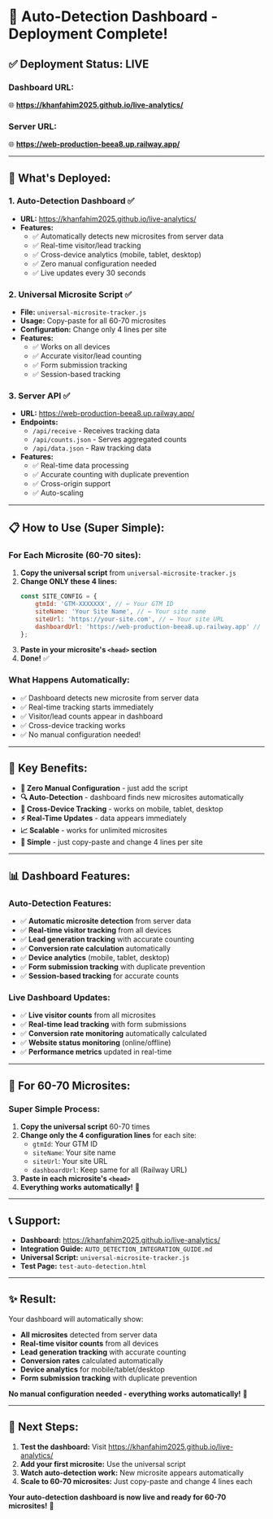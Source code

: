 # 🚀 Auto-Detection Dashboard - Deployment Complete!

## ✅ **Deployment Status: LIVE**

### **Dashboard URL:**
🌐 **https://khanfahim2025.github.io/live-analytics/**

### **Server URL:**
🌐 **https://web-production-beea8.up.railway.app/**

---

## 🎯 **What's Deployed:**

### **1. Auto-Detection Dashboard** ✅
- **URL:** https://khanfahim2025.github.io/live-analytics/
- **Features:**
  - ✅ Automatically detects new microsites from server data
  - ✅ Real-time visitor/lead tracking
  - ✅ Cross-device analytics (mobile, tablet, desktop)
  - ✅ Zero manual configuration needed
  - ✅ Live updates every 30 seconds

### **2. Universal Microsite Script** ✅
- **File:** `universal-microsite-tracker.js`
- **Usage:** Copy-paste for all 60-70 microsites
- **Configuration:** Change only 4 lines per site
- **Features:**
  - ✅ Works on all devices
  - ✅ Accurate visitor/lead counting
  - ✅ Form submission tracking
  - ✅ Session-based tracking

### **3. Server API** ✅
- **URL:** https://web-production-beea8.up.railway.app/
- **Endpoints:**
  - `/api/receive` - Receives tracking data
  - `/api/counts.json` - Serves aggregated counts
  - `/api/data.json` - Raw tracking data
- **Features:**
  - ✅ Real-time data processing
  - ✅ Accurate counting with duplicate prevention
  - ✅ Cross-origin support
  - ✅ Auto-scaling

---

## 📋 **How to Use (Super Simple):**

### **For Each Microsite (60-70 sites):**

1. **Copy the universal script** from `universal-microsite-tracker.js`
2. **Change ONLY these 4 lines:**
   ```javascript
   const SITE_CONFIG = {
       gtmId: 'GTM-XXXXXXX', // ← Your GTM ID
       siteName: 'Your Site Name', // ← Your site name
       siteUrl: 'https://your-site.com', // ← Your site URL
       dashboardUrl: 'https://web-production-beea8.up.railway.app' // ← Keep same
   };
   ```
3. **Paste in your microsite's `<head>` section**
4. **Done!** ✅

### **What Happens Automatically:**
- ✅ Dashboard detects new microsite from server data
- ✅ Real-time tracking starts immediately
- ✅ Visitor/lead counts appear in dashboard
- ✅ Cross-device tracking works
- ✅ No manual configuration needed!

---

## 🎉 **Key Benefits:**

- **🚀 Zero Manual Configuration** - just add the script
- **🔍 Auto-Detection** - dashboard finds new microsites automatically
- **📱 Cross-Device Tracking** - works on mobile, tablet, desktop
- **⚡ Real-Time Updates** - data appears immediately
- **📈 Scalable** - works for unlimited microsites
- **🎯 Simple** - just copy-paste and change 4 lines per site

---

## 📊 **Dashboard Features:**

### **Auto-Detection Features:**
- ✅ **Automatic microsite detection** from server data
- ✅ **Real-time visitor tracking** from all devices
- ✅ **Lead generation tracking** with accurate counting
- ✅ **Conversion rate calculation** automatically
- ✅ **Device analytics** (mobile, tablet, desktop)
- ✅ **Form submission tracking** with duplicate prevention
- ✅ **Session-based tracking** for accurate counts

### **Live Dashboard Updates:**
- ✅ **Live visitor counts** from all microsites
- ✅ **Real-time lead tracking** with form submissions
- ✅ **Conversion rate monitoring** automatically calculated
- ✅ **Website status monitoring** (online/offline)
- ✅ **Performance metrics** updated in real-time

---

## 🔧 **For 60-70 Microsites:**

### **Super Simple Process:**

1. **Copy the universal script** 60-70 times
2. **Change only the 4 configuration lines** for each site:
   - `gtmId`: Your GTM ID
   - `siteName`: Your site name
   - `siteUrl`: Your site URL
   - `dashboardUrl`: Keep same for all (Railway URL)
3. **Paste in each microsite's `<head>`**
4. **Everything works automatically!** 🎉

---

## 📞 **Support:**

- **Dashboard:** https://khanfahim2025.github.io/live-analytics/
- **Integration Guide:** `AUTO_DETECTION_INTEGRATION_GUIDE.md`
- **Universal Script:** `universal-microsite-tracker.js`
- **Test Page:** `test-auto-detection.html`

---

## ✨ **Result:**

Your dashboard will automatically show:
- **All microsites** detected from server data
- **Real-time visitor counts** from all devices
- **Lead generation tracking** with accurate counting
- **Conversion rates** calculated automatically
- **Device analytics** for mobile/tablet/desktop
- **Form submission tracking** with duplicate prevention

**No manual configuration needed - everything works automatically!** 🚀

---

## 🎯 **Next Steps:**

1. **Test the dashboard:** Visit https://khanfahim2025.github.io/live-analytics/
2. **Add your first microsite:** Use the universal script
3. **Watch auto-detection work:** New microsite appears automatically
4. **Scale to 60-70 microsites:** Just copy-paste and change 4 lines each

**Your auto-detection dashboard is now live and ready for 60-70 microsites!** 🎉
